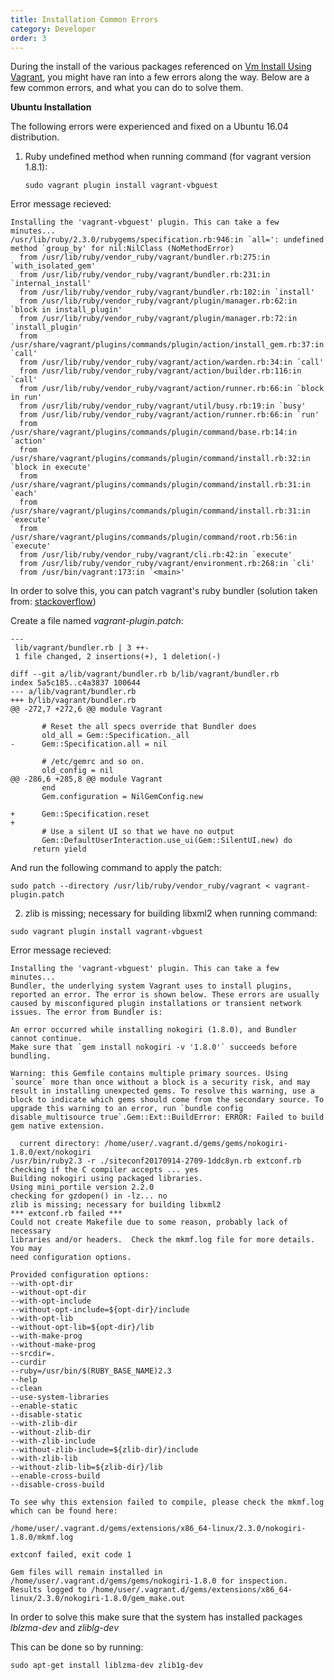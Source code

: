 ```yaml
---
title: Installation Common Errors
category: Developer
order: 3
---
```


During the install of the various packages referenced on [Vm Install Using Vagrant](vm_install_using_vagrant),
you might have ran into a few errors along the way. Below are a few common errors, and what you can do to solve them.

**Ubuntu Installation**

The following errors were experienced and fixed on a Ubuntu 16.04 distribution.

1. Ruby undefined method when running command (for vagrant version 1.8.1):

    ```
    sudo vagrant plugin install vagrant-vbguest
    ```

  Error message recieved:

  ```
  Installing the 'vagrant-vbguest' plugin. This can take a few minutes...
  /usr/lib/ruby/2.3.0/rubygems/specification.rb:946:in `all=': undefined method `group_by' for nil:NilClass (NoMethodError)
  	from /usr/lib/ruby/vendor_ruby/vagrant/bundler.rb:275:in `with_isolated_gem'
  	from /usr/lib/ruby/vendor_ruby/vagrant/bundler.rb:231:in `internal_install'
  	from /usr/lib/ruby/vendor_ruby/vagrant/bundler.rb:102:in `install'
  	from /usr/lib/ruby/vendor_ruby/vagrant/plugin/manager.rb:62:in `block in install_plugin'
  	from /usr/lib/ruby/vendor_ruby/vagrant/plugin/manager.rb:72:in `install_plugin'
  	from /usr/share/vagrant/plugins/commands/plugin/action/install_gem.rb:37:in `call'
  	from /usr/lib/ruby/vendor_ruby/vagrant/action/warden.rb:34:in `call'
  	from /usr/lib/ruby/vendor_ruby/vagrant/action/builder.rb:116:in `call'
  	from /usr/lib/ruby/vendor_ruby/vagrant/action/runner.rb:66:in `block in run'
  	from /usr/lib/ruby/vendor_ruby/vagrant/util/busy.rb:19:in `busy'
  	from /usr/lib/ruby/vendor_ruby/vagrant/action/runner.rb:66:in `run'
  	from /usr/share/vagrant/plugins/commands/plugin/command/base.rb:14:in `action'
  	from /usr/share/vagrant/plugins/commands/plugin/command/install.rb:32:in `block in execute'
  	from /usr/share/vagrant/plugins/commands/plugin/command/install.rb:31:in `each'
  	from /usr/share/vagrant/plugins/commands/plugin/command/install.rb:31:in `execute'
  	from /usr/share/vagrant/plugins/commands/plugin/command/root.rb:56:in `execute'
  	from /usr/lib/ruby/vendor_ruby/vagrant/cli.rb:42:in `execute'
  	from /usr/lib/ruby/vendor_ruby/vagrant/environment.rb:268:in `cli'
  	from /usr/bin/vagrant:173:in `<main>'
  ```

  In order to solve this, you can patch vagrant's ruby bundler (solution taken from: [stackoverflow](https://stackoverflow.com/questions/36811863/cant-install-vagrant-plugins-in-ubuntu-16-04/36991648#36991648))  

  Create a file named _vagrant-plugin.patch_:

  ```
  ---
   lib/vagrant/bundler.rb | 3 ++-
   1 file changed, 2 insertions(+), 1 deletion(-)

  diff --git a/lib/vagrant/bundler.rb b/lib/vagrant/bundler.rb
  index 5a5c185..c4a3837 100644
  --- a/lib/vagrant/bundler.rb
  +++ b/lib/vagrant/bundler.rb
  @@ -272,7 +272,6 @@ module Vagrant

         # Reset the all specs override that Bundler does
         old_all = Gem::Specification._all
  -      Gem::Specification.all = nil

         # /etc/gemrc and so on.
         old_config = nil
  @@ -286,6 +285,8 @@ module Vagrant
         end
         Gem.configuration = NilGemConfig.new

  +      Gem::Specification.reset
  +
         # Use a silent UI so that we have no output
         Gem::DefaultUserInteraction.use_ui(Gem::SilentUI.new) do
       return yield
  ```

  And run the following command to apply the patch:

  ```
  sudo patch --directory /usr/lib/ruby/vendor_ruby/vagrant < vagrant-plugin.patch
  ```

2. zlib is missing; necessary for building libxml2 when running command:

  ```
  sudo vagrant plugin install vagrant-vbguest
  ```

  Error message recieved:

  ```
  Installing the 'vagrant-vbguest' plugin. This can take a few minutes...
Bundler, the underlying system Vagrant uses to install plugins,
reported an error. The error is shown below. These errors are usually
caused by misconfigured plugin installations or transient network
issues. The error from Bundler is:

An error occurred while installing nokogiri (1.8.0), and Bundler cannot continue.
Make sure that `gem install nokogiri -v '1.8.0'` succeeds before bundling.

Warning: this Gemfile contains multiple primary sources. Using `source` more than once without a block is a security risk, and may result in installing unexpected gems. To resolve this warning, use a block to indicate which gems should come from the secondary source. To upgrade this warning to an error, run `bundle config disable_multisource true`.Gem::Ext::BuildError: ERROR: Failed to build gem native extension.

    current directory: /home/user/.vagrant.d/gems/gems/nokogiri-1.8.0/ext/nokogiri
/usr/bin/ruby2.3 -r ./siteconf20170914-2709-1ddc8yn.rb extconf.rb
checking if the C compiler accepts ... yes
Building nokogiri using packaged libraries.
Using mini_portile version 2.2.0
checking for gzdopen() in -lz... no
zlib is missing; necessary for building libxml2
*** extconf.rb failed ***
Could not create Makefile due to some reason, probably lack of necessary
libraries and/or headers.  Check the mkmf.log file for more details.  You may
need configuration options.

Provided configuration options:
  --with-opt-dir
  --without-opt-dir
  --with-opt-include
  --without-opt-include=${opt-dir}/include
  --with-opt-lib
  --without-opt-lib=${opt-dir}/lib
  --with-make-prog
  --without-make-prog
  --srcdir=.
  --curdir
  --ruby=/usr/bin/$(RUBY_BASE_NAME)2.3
  --help
  --clean
  --use-system-libraries
  --enable-static
  --disable-static
  --with-zlib-dir
  --without-zlib-dir
  --with-zlib-include
  --without-zlib-include=${zlib-dir}/include
  --with-zlib-lib
  --without-zlib-lib=${zlib-dir}/lib
  --enable-cross-build
  --disable-cross-build

To see why this extension failed to compile, please check the mkmf.log which can be found here:

  /home/user/.vagrant.d/gems/extensions/x86_64-linux/2.3.0/nokogiri-1.8.0/mkmf.log

extconf failed, exit code 1

Gem files will remain installed in /home/user/.vagrant.d/gems/gems/nokogiri-1.8.0 for inspection.
Results logged to /home/user/.vagrant.d/gems/extensions/x86_64-linux/2.3.0/nokogiri-1.8.0/gem_make.out
  ```

In order to solve this make sure that the system has installed packages _lblzma-dev_ and _zliblg-dev_

This can be done so by running:

  ```
  sudo apt-get install liblzma-dev zlib1g-dev
  ```
